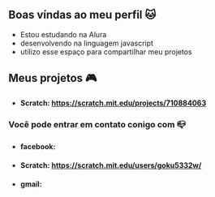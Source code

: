  ## Boas víndas ao meu perfil 🐱
 
 * Estou estudando na Alura
 * desenvolvendo na linguagem javascript
 * utilizo esse espaço para compartilhar meu projetos
 
## Meus projetos 🎮
 
 * #### Scratch: https://scratch.mit.edu/projects/710884063
 ### Você pode entrar em contato conigo com 📪
 
 * #### facebook:
 * #### Scratch: https://scratch.mit.edu/users/goku5332w/
 * #### gmail:
 
